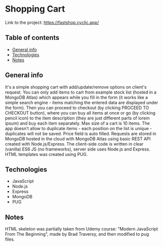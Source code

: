 # Shopping Cart

Link to the project: https://fastshop.cyclic.app/

## Table of contents

- [General info](#general-info)
- [Technologies](#technologies)
- [Notes](#notes)

## General info

It's a simple shopping cart with add/update/remove options on client's request. You can only add items to cart from example stock list (hosted in a MongoDB Atlas) which appears while you fill in the form (it works like a simple search engine - items matching the entered data are displayed under the form). Then you can proceed to checkout (by clicking PROCEED TO CHECKOUT button), where you can buy all items at once or go (by clicking pencil icon) to the item description (they are just different parts of lorem ipsum) and buy each item separately. Max size of a cart is 10 items. The app doesn’t allow to duplicate items - each position on the list is unique - duplicates will not be saved. Price field is auto filled. Requests are stored in MongoDB hosted in the cloud with MongoDB Atlas using basic REST API created with Node.js/Express. The client-side code is written in clear (vanilla) ES6 JS (no frameworks), server side uses Node.js and Express. HTML templates was created using PUG.

## Technologies

- JavaScript
- Node.js
- Express
- MongoDB
- PUG

## Notes

HTML skeleton was partially taken from Udemy course: "Modern JavaScript From The Beginning", made by Brad Traversy, and then modified to pug files.
